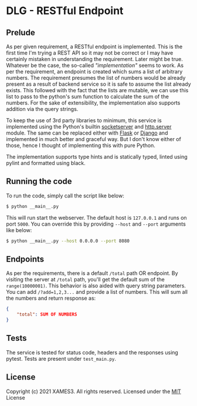 <!-- markdownlint-disable MD033 MD041 -->
# DLG - RESTful Endpoint

## Prelude

As per given requirement, a RESTful endpoint is implemented. This is the first time I'm trying a REST API so it may not be correct or I may have certainly mistaken in understanding the requirement. Later might be true. Whatever be the case, the so-called *"implementation"* seems to work. As per the requirement, an endpoint is created which sums a list of arbitrary numbers. The requirement presumes the list of numbers would be already present as a result of backend service so it is safe to assume the list already exists. This followed with the fact that the lists are mutable, we can use this list to pass to the python's sum function to calculate the sum of the numbers. For the sake of extensibility, the implementation also supports addition via the query strings.

To keep the use of 3rd party libraries to minimum, this service is implemented using the Python's builtin [socketserver](https://docs.python.org/3/library/socketserver.html) and [http.server](https://docs.python.org/3/library/http.server.html) module. The same can be replaced either with [Flask](https://flask.palletsprojects.com/en/2.0.x/) or [Django](https://www.djangoproject.com/) and implemented in much better and graceful way. But I don't know either of those, hence I thought of implementing this with pure Python.

The implementation supports type hints and is statically typed, linted using pylint and formatted using black.

## Running the code

To run the code, simply call the script like below:
```bash
$ python __main__.py
```
This will run start the webserver. The default host is `127.0.0.1` and runs on port `5000`. You can override this by providing `--host` and `--port` arguments like below:
```bash
$ python __main__.py --host 0.0.0.0 --port 8080
```

## Endpoints

As per the requirements, there is a default `/total` path OR endpoint. By visiting the server at `/total` path, you'll get the default sum of the `range(10000001)`. This behavior is also aided with query string parameters. You can add `/?add=1,2,3...` and provide a list of numbers. This will sum all the numbers and return response as:

```json
{
	"total": SUM OF NUMBERS
}
```

## Tests

The service is tested for status code, headers and the responses using pytest. Tests are present under `test_main.py`.


## License

Copyright (c) 2021 XAMES3. All rights reserved.
Licensed under the [MIT](https://github.com/xames3/dlg-endpoint/blob/main/LICENSE) License

